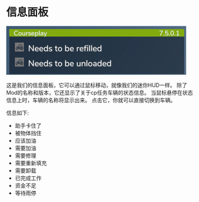# 信息面板

![Image](assets/images/infopanel_0_0_480_130.png)


这是我们的信息面板，它可以通过鼠标移动，就像我们的迷你HUD一样。
除了Mod的名称和版本，它还显示了关于cp任务车辆的状态信息。
当鼠标悬停在状态信息上时，车辆的名称将显示出来。
点击它，你就可以直接切换到车辆。



信息如下:
- 助手卡住了
- 被物体挡住
- 应该加油
- 需要加油
- 需要修理
- 需要重新填充
- 需要卸载
- 已完成工作
- 资金不足
- 等待雨停


